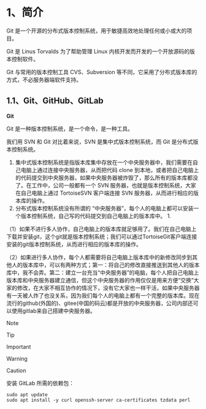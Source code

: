 # 1、简介

Git 是一个开源的分布式版本控制系统，用于敏捷高效地处理任何或小或大的项目。

Git 是 Linus Torvalds 为了帮助管理 Linux 内核开发而开发的一个开放源码的版本控制软件。

Git 与常用的版本控制工具 CVS、Subversion 等不同，它采用了分布式版本库的方式，不必服务器端软件支持。



## 1.1、Git、GitHub、GitLab

**Git**

Git 是一种版本控制系统，是一个命令，是一种工具。

我们用 SVN 和 Git 对比着来说，SVN 是集中式版本控制系统，而 Git 是分布式版本控制系统。

1. 集中式版本控制系统是指版本库集中存放在一个中央服务器中，我们需要在自己电脑上通过连接中央服务器，从而把代码 clone 到本地，或者把自己电脑上的代码提交到中央服务器，如果中央服务器被炸毁了，那么所有的版本库都没了。在工作中，公司一般都有一个 SVN 服务器，也就是版本控制系统，大家在自己电脑上通过 TortoiseSVN 客户端连接 SVN 服务器，从而进行相应的版本库的操作。
2. 分布式版本控制系统没有所谓的 “中央服务器”，每个人的电脑上都可以安装一个版本控制系统，自己写的代码提交到自己电脑上的版本库中。
   1. 



（1）如果不进行多人协作，自己电脑上的版本库就足够用了。我们在自己电脑上下载并安装git，这个git就是版本控制系统；我们可以通过TortoiseGit客户端连接安装的git版本控制系统，从而进行相应的版本库的操作。

（2）如果进行多人协作，每个人都需要将自己电脑上版本库中的新修改同步到其他人的版本库中，可以有两种方式；第一：将自己的修改直接推送到其他人的版本库中，我不会弄。第二：建立一台充当“中央服务器”的电脑，每个人把自己电脑上版本库和中央服务器建立通信，但这个中央服务器的作用仅仅是用来方便“交换”大家的修改，在大家不相互协作的情况下，没有它大家也一样干活，如果中央服务器有一天被人炸了也没关系，因为我们每个人的电脑上都有一个完整的版本库。现在流行的github(外国的)、gitee(中国的码云)都是开放的中央服务器，公司内部还可以使用gitlab来自己搭建中央服务器。


> [!NOTE]
>
> 

> [!TIP]
>
> 

> [!IMPORTANT]
>
> 

> [!WARNING]
>
> 

> [!CAUTION]
>
> 





安装 GitLab 所需的依赖包：

```shell
sudo apt update
sudo apt install -y curl openssh-server ca-certificates tzdata perl
```

